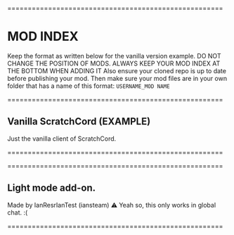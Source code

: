 =====================================================
# MOD INDEX
Keep the format as written below for the vanilla version example. DO NOT CHANGE THE POSITION OF MODS. ALWAYS KEEP YOUR MOD INDEX AT THE BOTTOM WHEN ADDING IT
Also ensure your cloned repo is up to date before publishing your mod. Then make sure your mod files are in your own folder that has a name of this format: `USERNAME_MOD NAME`

=====================================================
## Vanilla ScratchCord (EXAMPLE)
Just the vanilla client of ScratchCord.

=====================================================

=====================================================
## Light mode add-on.
Made by IanResrIanTest (iansteam)
⚠ Yeah so, this only works in global chat. :(

=====================================================
